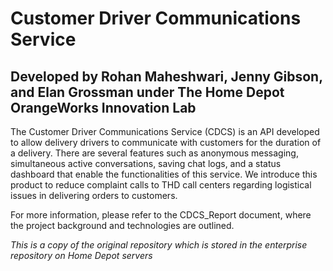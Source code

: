 # **Customer Driver Communications Service**
## Developed by Rohan Maheshwari, Jenny Gibson, and Elan Grossman under The Home Depot OrangeWorks Innovation Lab

The Customer Driver Communications Service (CDCS) is an API developed to allow delivery drivers to communicate
with customers for the duration of a delivery. There are several features such as anonymous messaging,
simultaneous active conversations, saving chat logs, and a status dashboard that enable the functionalities of this
service. We introduce this product to reduce complaint calls to THD call centers regarding logistical issues in
delivering orders to customers.

For more information, please refer to the CDCS_Report document, where the project background and technologies are outlined.

*This is a copy of the original repository which is stored in the enterprise repository on Home Depot servers*

